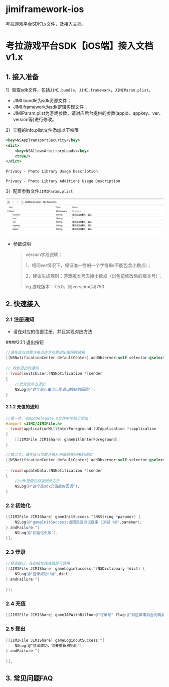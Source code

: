 # jimiframework-ios
考拉游戏平台SDK1.x文件，及接入文档。


# 考拉游戏平台SDK【iOS端】接入文档 v1.x



## 1. 接入准备

1）获取sdk文件，包括`JIMI.bundle`，`JIMI.framework`，`JIMIParam.plist`。

*  JIMI.bundle为sdk资源文件；
* JIMI.framework为sdk逻辑实现文件；
*  JIMIParam.plist为游戏参数，请对应后台提供的参数(appid、appkey、ver、version等)进行修改。 

2）工程的info.plist文件添加以下权限

```xml
<key>NSAppTransportSecurity</key>
<dict>
    <key>NSAllowsArbitraryLoads</key>
    <true/>
</dict>
```

`Privacy - Photo Library Usage Description`

`Privacy - Photo Library Additions Usage Description`

3）配置参数文件`JIMIParam.plist`

![plist_tip][plist_tip]

+ 参数说明

  > version字段说明：
  >
  > 1、相同ver情况下，保证唯一性的一个字符串(不能包含小数点)；
  >
  > 2、建议生成规则：游戏版本号去掉小数点（出包前修改后的版本号）；
  >
  > eg.游戏版本：7.5.0，则version可填750

  

## 2. 快速接入

### 2.1 注册通知

* 请在对应的位置注册，并且实现对应方法

####2.1.1 退出按钮

```objective-c
//请在适当位置注册点击浮点里退出按钮的通知
[[NSNotificationCenter defaultCenter] addObserver:self selector:@selector(switchuser:) name:@"JavascriptSwitchUser" object:nil];

// 收到退出的通知
- (void)switchuser:(NSNotification *)sender
{
    //此处做点击退出
    NSLog(@"这个是点击浮点里退出按钮的回调");
}
```

#### 2.1.2 充值的通知

```objective-c
//第一步，在AppDelegate.m文件中作如下添加：
#import <JIMI/JIMIFile.h>
- (void)applicationWillEnterForeground:(UIApplication *)application
{
    [[JIMIFile JIMIShare] gameWillEnterForeground];
}
```

```objective-c
//第二步，请在适当位置注册从充值跳转回来的通知
[[NSNotificationCenter defaultCenter] addObserver:self selector:@selector(updateData:) name:@"kaolaZF" object:nil];

- (void)updateData:(NSNotification *)sender
{
    //sdk充值后将返回此方法
    NSLog(@"这个是sdk充值后的回调");
}
```

### 2.2 初始化

```objective-c
[[JIMIFile JIMIShare] gameInitSuccess:^(NSString *paramer) {
    NSLog(@"gameInitSuccess:返回是否测试提审 1测试 %@",paramer);
} andFailure:^{
	NSLog(@"初始化失败");
}];
```

### 2.3 登录

```objective-c
//登录接口，在初始化完成后即可调用
[[JIMIFile JIMIShare] gameLoginSuccess:^(NSDictionary *dict) {
    NSLog(@"登录成功:%@",dict);
} andFailure:^{

}];
```

### 2.4 充值

```objective-c
[[JIMIFile JIMIShare] gameIAPWithBillno:@"订单号" flag:@"对应苹果后台的商品标示" amount:@"金额（单位元）” serverid:@"服务器id" rolename:@"角色名称" rolelevel:@"角色等级" subject:@"商品名称" extrainfo:@"额外信息"];
```

### 2.5 登出

```objective-c
[[JIMIFile JIMIShare] gameLoginoutSuccess:^{
    NSLog(@“登出成功，需要重新初始化");
} andFailure:^{

}];
```



## 3. 常见问题FAQ









[plist_tip]:./docs/doc_res/plist_tip.png	"配置参数"

